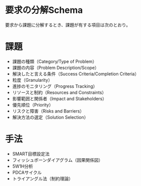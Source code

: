 # 要求の分解Schema

要求から課題に分解するとき、課題が有する項目は次のとおり。

# 課題

- 課題の種類（Category/Type of Problem）
- 課題の内容（Problem Description/Scope）
- 解決したと言える条件（Success Criteria/Completion Criteria）
- 粒度（Granularity）
- 進捗のモニタリング（Progress Tracking）
- リソースと制約（Resources and Constraints）
- 影響範囲と関係者（Impact and Stakeholders）
- 優先順位（Priority）
- リスクと障害（Risks and Barriers）
- 解決方法の選定（Solution Selection）

# 手法

- SMART目標設定法
- フィッシュボーンダイアグラム（因果関係図）
- 5W1H分析
- PDCAサイクル
- トライアングル法（制約理論）
